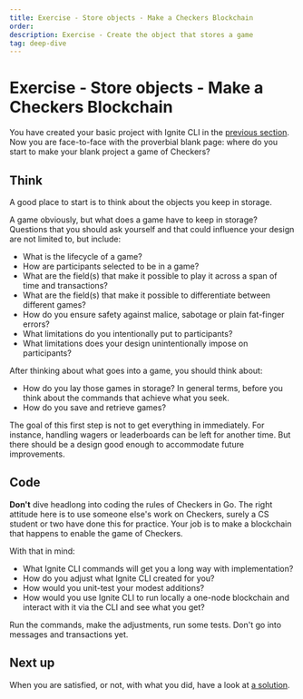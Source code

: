 ```yaml
---
title: Exercise - Store objects - Make a Checkers Blockchain
order:
description: Exercise - Create the object that stores a game
tag: deep-dive
---
```


# Exercise - Store objects - Make a Checkers Blockchain

You have created your basic project with Ignite CLI in the [previous section](./ignitecli.md). Now you are face-to-face with the proverbial blank page: where do you start to make your blank project a game of Checkers?

## Think

A good place to start is to think about the objects you keep in storage.

A game obviously, but what does a game have to keep in storage? Questions that you should ask yourself and that could influence your design are not limited to, but include:

* What is the lifecycle of a game?
* How are participants selected to be in a game?
* What are the field(s) that make it possible to play it across a span of time and transactions?
* What are the field(s) that make it possible to differentiate between different games?
* How do you ensure safety against malice, sabotage or plain fat-finger errors?
* What limitations do you intentionally put to participants?
* What limitations does your design unintentionally impose on participants?

After thinking about what goes into a game, you should think about:

* How do you lay those games in storage? In general terms, before you think about the commands that achieve what you seek.
* How do you save and retrieve games?

The goal of this first step is not to get everything in immediately. For instance, handling wagers or leaderboards can be left for another time. But there should be a design good enough to accommodate future improvements.

## Code

**Don't** dive headlong into coding the rules of Checkers in Go. The right attitude here is to use someone else's work on Checkers, surely a CS student or two have done this for practice. Your job is to make a blockchain that happens to enable the game of Checkers.

With that in mind:

* What Ignite CLI commands will get you a long way with implementation?
* How do you adjust what Ignite CLI created for you?
* How would you unit-test your modest additions?
* How would you use Ignite CLI to run locally a one-node blockchain and interact with it via the CLI and see what you get?

Run the commands, make the adjustments, run some tests. Don't go into messages and transactions yet.

## Next up

When you are satisfied, or not, with what you did, have a look at [a solution](./stored-game.md).
